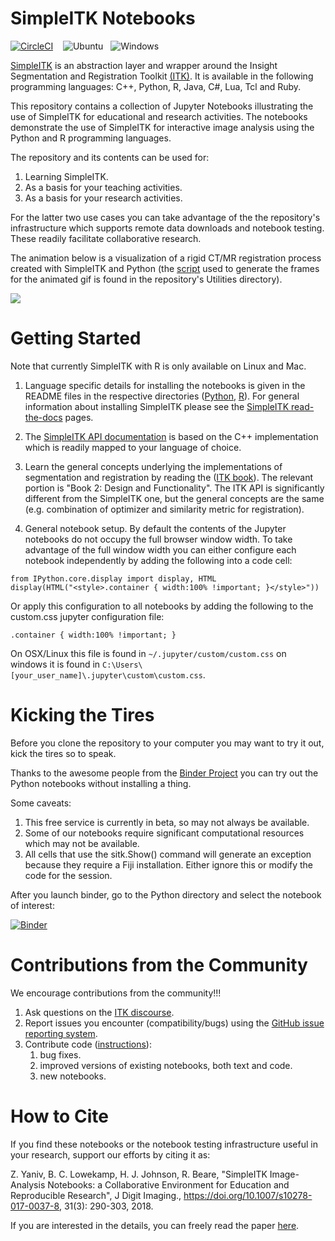 # SimpleITK Notebooks

[![CircleCI](https://circleci.com/gh/InsightSoftwareConsortium/SimpleITK-Notebooks/tree/master.svg?style=shield)](https://circleci.com/gh/InsightSoftwareConsortium/SimpleITK-Notebooks/tree/master) &nbsp;&nbsp;
![Ubuntu](https://github.com/InsightSoftwareConsortium/SimpleITK-Notebooks/workflows/Ubuntu%20Pytest/badge.svg)
&nbsp;&nbsp;![Windows](https://github.com/InsightSoftwareConsortium/SimpleITK-Notebooks/workflows/Windows%20Pytest/badge.svg)


[SimpleITK](https://itk.org/Wiki/SimpleITK) is an abstraction layer and wrapper around the Insight Segmentation and Registration Toolkit [(ITK)](http://www.itk.org). It is available in the following programming languages: C++, Python, R, Java, C#, Lua, Tcl and Ruby.

This repository contains a collection of Jupyter Notebooks illustrating the use of SimpleITK for educational and research activities. The notebooks demonstrate the use of SimpleITK for interactive image analysis using the Python and R programming languages.

The repository and its contents can be used for:
1. Learning SimpleITK.
2. As a basis for your teaching activities.
3. As a basis for your research activities.

For the latter two use cases you can take advantage of the the repository's infrastructure which supports remote data downloads and notebook testing. These readily facilitate collaborative research.

The animation below is a visualization of a rigid CT/MR registration process
created with SimpleITK and Python (the [script](Utilities/intro_animation.py) used to generate the frames for the animated gif is found in the repository's Utilities directory).

![](registration_visualization.gif)

# Getting Started

Note that currently SimpleITK with R is only available on Linux and Mac.

1. Language specific details for installing the notebooks is given in the README files in the respective directories ([Python](Python/README.md), [R](R/README.md)). For general information about installing SimpleITK please see the [SimpleITK read-the-docs](https://simpleitk.readthedocs.io/en/master/) pages.

2. The [SimpleITK API documentation](https://simpleitk.org/doxygen/latest/html/index.html) is based on the C++ implementation which is readily mapped to your language of choice.

3. Learn the general concepts underlying the implementations of segmentation and registration by reading the ([ITK book](https://itk.org/ItkSoftwareGuide)). The relevant portion is "Book 2: Design and Functionality". The ITK API is significantly different from the SimpleITK one, but the general concepts are the same (e.g. combination of optimizer and similarity metric for registration).     

4. General notebook setup. By default the contents of the Jupyter notebooks do not occupy the full browser window width. To take advantage of the full window width you can either configure each notebook independently by adding the following into a code cell:
```
from IPython.core.display import display, HTML
display(HTML("<style>.container { width:100% !important; }</style>"))
```
Or apply this configuration to all notebooks by adding the following to
the custom.css jupyter configuration file:
```
.container { width:100% !important; }
```
On OSX/Linux this file is found in `~/.jupyter/custom/custom.css` on windows it is
found in `C:\Users\[your_user_name]\.jupyter\custom\custom.css`.

# Kicking the Tires

Before you clone the repository to your computer you may want to try it out, kick the tires so to speak.

Thanks to the awesome people from the [Binder Project](https://github.com/jupyterhub/binderhub)
you can try out the Python notebooks without installing a thing.

Some caveats:

1. This free service is currently in beta, so may not always be available.
2. Some of our notebooks require significant computational
   resources which may not be available.
3. All cells that use the sitk.Show() command will generate an exception because they
   require a Fiji installation. Either ignore this or modify the code
   for the session.

After you launch binder, go to the Python directory and select the notebook of interest:

[![Binder](https://mybinder.org/badge.svg)](https://mybinder.org/v2/gh/InsightSoftwareConsortium/SimpleITK-Notebooks/master)

# Contributions from the Community

We encourage contributions from the community!!!

1. Ask questions on the [ITK discourse](https://discourse.itk.org/).
2. Report issues you encounter (compatibility/bugs) using the
   [GitHub issue reporting system](https://guides.github.com/features/issues/).
2. Contribute code ([instructions](CONTRIBUTING.md)):
   1. bug fixes.
   2. improved versions of existing notebooks, both text and code.
   3. new notebooks.

# How to Cite

If you find these notebooks or the notebook testing infrastructure useful in your research, support our efforts by citing it as:

Z. Yaniv, B. C. Lowekamp, H. J. Johnson, R. Beare, "SimpleITK Image-Analysis Notebooks: a Collaborative Environment for Education and Reproducible Research", J Digit Imaging., https://doi.org/10.1007/s10278-017-0037-8, 31(3): 290-303, 2018.

If you are interested in the details, you can freely read the paper [here](http://em.rdcu.be/wf/click?upn=KP7O1RED-2BlD0F9LDqGVeSIWDx8-2B-2B8r81HkSA5fUW53U-3D_kZYp45lAKoeuSXKlMMKnLRu-2FO1jcvtAwo2UFz30PH9bPLAejS1IjjDkfGx8EIWfnvmrgAH2RF3xvrb1fezqultdVNEEAM7Fc2RGY-2BOVhjR-2BAN-2B7Wi6qUoM6BYtn1ZWsTzFdNZQxBXXJ2Nf0BaU5NhQLQVs2hoM2TXsKZ7pnKQXZVJEAOyLbQSvZkJOvdc7Gk36rdNDa3pn5vH17-2FvszYj4mKlZlgROxTE-2Be2yQ-2FOLAYsoDHZNvVuG4vJr4xNpQnmAI16Nz8h3GJi-2F9GKnpBsAg-3D-3D.).
